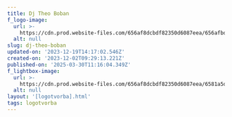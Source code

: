 ```yaml
---
title: Dj Theo Boban
f_logo-image:
  url: >-
    https://cdn.prod.website-files.com/656af8dcbdf82350d6087eea/656afbdb8397f73bfb9399eb_Logo%3DTheo%20Boban.svg
  alt: null
slug: dj-theo-boban
updated-on: '2023-12-19T14:17:02.546Z'
created-on: '2023-12-02T09:29:13.221Z'
published-on: '2025-03-30T11:16:04.349Z'
f_lightbox-image:
  url: >-
    https://cdn.prod.website-files.com/656af8dcbdf82350d6087eea/6581a5dba2ce38dc25d251a7_dj_theo_boban_1.webp
  alt: null
layout: '[logotvorba].html'
tags: logotvorba
---
```



